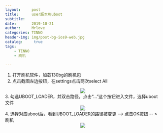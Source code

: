 ```yaml
---
layout:     post
title:      user版本刷uboot
subtitle:   
date:       2019-10-21
author:     Mrlove
categories: TINNO
header-img: img/post-bg-ios9-web.jpg
catalog: 	 true
tags:
    - TINNO
    - 刷机
    
---
```


1. 打开刷机软件，加载130bg的刷机包
2. 点击截图左边按钮，在settings点击两次select All  
<div align="center">
	<img src="/img/2019-10-21/2019-10-21-1.1.png">  
</div>  
3. 勾选UBOOT_LOADER，并双击路径，点击“...”这个按钮进入文件，选择uboot文件
<div align="center">
	<img src="/img/2019-10-21/2019-10-21-1.2.png">  
</div>  
4. 选择对应uboot后，看到UBOOT_LOADER的路径被变更 --> 点击OK按钮 -- > 刷机
<div align="center">
	<img src="/img/2019-10-21/2019-10-21-1.3.png">  
</div>    


